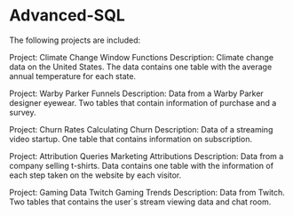 # Advanced-SQL
The following projects are included:

Project: Climate Change
Window Functions
Description: Climate change data on the United States. The data contains one table with the average annual temperature for each state.

Project: Warby Parker
Funnels
Description: Data from a Warby Parker designer eyewear. Two tables that contain information of purchase and a survey.

Project: Churn Rates
Calculating Churn
Description: Data of a streaming video startup. One table that contains information on subscription.

Project: Attribution Queries
Marketing Attributions
Description: Data from a company selling t-shirts. Data contains one table with the information of each step taken on the website by each visitor.

Project: Gaming Data Twitch
Gaming Trends
Description: Data from Twitch. Two tables that contains the user´s stream viewing data and chat room.

